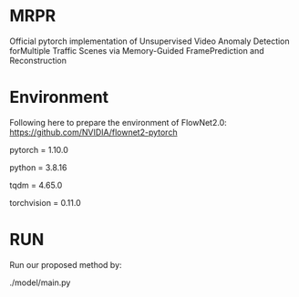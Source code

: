 # MRPR
Official pytorch implementation of Unsupervised Video Anomaly Detection forMultiple Traffic Scenes via Memory-Guided FramePrediction and Reconstruction

# Environment
Following here to prepare the environment of FlowNet2.0: https://github.com/NVIDIA/flownet2-pytorch

pytorch = 1.10.0

python = 3.8.16

tqdm = 4.65.0

torchvision = 0.11.0

# RUN
Run our proposed method by:

  ./model/main.py
